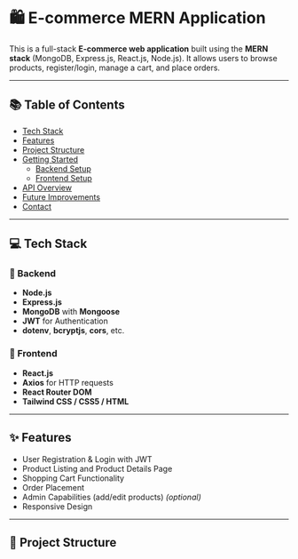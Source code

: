 # 🛍️ E-commerce MERN Application

This is a full-stack **E-commerce web application** built using the **MERN stack** (MongoDB, Express.js, React.js, Node.js). It allows users to browse products, register/login, manage a cart, and place orders.

---

## 📚 Table of Contents

- [Tech Stack](#-tech-stack)
- [Features](#-features)
- [Project Structure](#-project-structure)
- [Getting Started](#-getting-started)
  - [Backend Setup](#backend-setup)
  - [Frontend Setup](#frontend-setup)
- [API Overview](#-api-overview)
- [Future Improvements](#-future-improvements)
- [Contact](#-contact)

---

## 💻 Tech Stack

### 🔧 Backend
- **Node.js**
- **Express.js**
- **MongoDB** with **Mongoose**
- **JWT** for Authentication
- **dotenv**, **bcryptjs**, **cors**, etc.

### 🎨 Frontend
- **React.js**
- **Axios** for HTTP requests
- **React Router DOM**
- **Tailwind CSS / CSS5 / HTML**

---

## ✨ Features

- User Registration & Login with JWT
- Product Listing and Product Details Page
- Shopping Cart Functionality
- Order Placement
- Admin Capabilities (add/edit products) *(optional)*
- Responsive Design

---

## 📁 Project Structure

